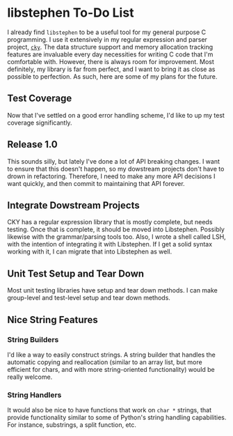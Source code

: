 # libstephen To-Do List

I already find `libstephen` to be a useful tool for my general purpose C
programming.  I use it extensively in my regular expression and parser project,
[`cky`](https://bitbucket.org/brenns10/cky).  The data structure support and
memory allocation tracking features are invaluable every day necessities for
writing C code that I'm comfortable with.  However, there is always room for
improvement.  Most definitely, my library is far from perfect, and I want to
bring it as close as possible to perfection.  As such, here are some of my plans
for the future.

## Test Coverage

Now that I've settled on a good error handling scheme, I'd like to up my test
coverage significantly.

## Release 1.0

This sounds silly, but lately I've done a lot of API breaking changes.  I want
to ensure that this doesn't happen, so my dowstream projects don't have to drown
in refactoring.  Therefore, I need to make any more API decisions I want
quickly, and then commit to maintaining that API forever.

## Integrate Dowstream Projects

CKY has a regular expression library that is mostly complete, but needs testing.
Once that is complete, it should be moved into Libstephen.  Possibly likewise
with the grammar/parsing tools too.  Also, I wrote a shell called LSH, with the
intention of integrating it with Libstephen.  If I get a solid syntax working
with it, I can migrate that into Libstephen as well.

## Unit Test Setup and Tear Down

Most unit testing libraries have setup and tear down methods.  I can make
group-level and test-level setup and tear down methods.

## Nice String Features

### String Builders

I'd like a way to easily construct strings.  A string builder that handles the
automatic copying and reallocation (similar to an array list, but more efficient
for chars, and with more string-oriented functionality) would be really welcome.

### String Handlers

It would also be nice to have functions that work on `char *` strings, that
provide functionality similar to some of Python's string handling capabilities.
For instance, substrings, a split function, etc.
